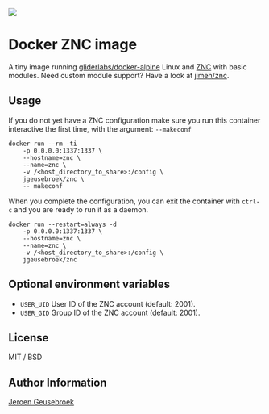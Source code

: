 [![](https://badge.imagelayers.io/jgeusebroek/znc:latest.svg)](https://imagelayers.io/?images=jgeusebroek/znc:latest 'Get your own badge on imagelayers.io')

# Docker ZNC image

A tiny image running [gliderlabs/docker-alpine](https://github.com/gliderlabs/docker-alpine) Linux and [ZNC](http://wiki.znc.in/ZNC) with basic modules.
Need custom module support? Have a look at [jimeh/znc](https://github.com/jimeh/docker-znc).

## Usage

If you do not yet have a ZNC configuration make sure you run this container interactive the first time, with the argument: `--makeconf`

	docker run --rm -ti
		-p 0.0.0.0:1337:1337 \
		--hostname=znc \
		--name=znc \
		-v /<host_directory_to_share>:/config \
		jgeusebroek/znc \
		-- makeconf

When you complete the configuration, you can exit the container with `ctrl-c` and you are ready to run it as a daemon.

	docker run --restart=always -d
		-p 0.0.0.0:1337:1337 \
		--hostname=znc \
		--name=znc \
		-v /<host_directory_to_share>:/config \
		jgeusebroek/znc

## Optional environment variables

* `USER_UID` User ID of the ZNC account (default: 2001).
* `USER_GID` Group ID of the ZNC account (default: 2001).

## License

MIT / BSD

## Author Information

[Jeroen Geusebroek](http://jeroengeusebroek.nl/)
